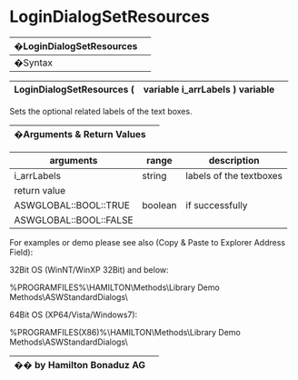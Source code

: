 # LoginDialogSetResources

| �LoginDialogSetResources |   |
| ------------------------ | - |
| �Syntax                  |   |

| LoginDialogSetResources ( | variable i\_arrLabels ) variable |   |
| ------------------------- | -------------------------------- | - |

Sets the optional related labels of the text boxes.

| �Arguments & Return Values |   |
| -------------------------- | - |

| arguments              | range   | description             |
| ---------------------- | ------- | ----------------------- |
| i\_arrLabels           | string  | labels of the textboxes |
| return value           |         |                         |
| ASWGLOBAL::BOOL::TRUE  | boolean | if successfully         |
| ASWGLOBAL::BOOL::FALSE |         |                         |

For examples or demo please see also (Copy & Paste to Explorer Address Field):

32Bit OS (WinNT/WinXP 32Bit) and below:

%PROGRAMFILES%\HAMILTON\Methods\Library Demo Methods\ASWStandardDialogs\\

64Bit OS (XP64/Vista/Windows7):

%PROGRAMFILES(X86)%\HAMILTON\Methods\Library Demo Methods\ASWStandardDialogs\\

| �� by Hamilton Bonaduz AG |   |
| ------------------------- | - |
